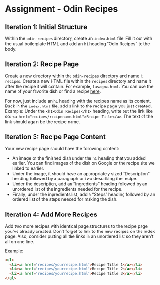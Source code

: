 # Assignment - Odin Recipes

## Iteration 1: Initial Structure

Within the `odin-recipes` directory, create an `index.html` file. Fill it out
with the usual boilerplate HTML and add an `h1` heading “Odin Recipes” to the
body.

## Iteration 2: Recipe Page

Create a new directory within the `odin-recipes` directory and name it
`recipes`. Create a new HTML file within the `recipes` directory and name it
after the recipe it will contain. For example, `lasagna.html`. You can use the
name of your favorite dish or find a recipe [here](recipe_website_link).

For now, just include an `h1` heading with the recipe’s name as its content.
Back in the `index.html` file, add a link to the recipe page you just created.
Example: Under the `<h1>Odin Recipes</h1>` heading, write out the link like so:
`<a href="recipes/recipename.html">Recipe Title</a>`. The text of the link
should again be the recipe name.

## Iteration 3: Recipe Page Content

Your new recipe page should have the following content:

- An image of the finished dish under the `h1` heading that you added earlier.
  You can find images of the dish on Google or the recipe site we linked to
  earlier.
- Under the image, it should have an appropriately sized “Description” heading
  followed by a paragraph or two describing the recipe.
- Under the description, add an “Ingredients” heading followed by an unordered
  list of the ingredients needed for the recipe.
- Finally, under the ingredients list, add a “Steps” heading followed by an
  ordered list of the steps needed for making the dish.

## Iteration 4: Add More Recipes

Add two more recipes with identical page structures to the recipe page you’ve
already created. Don’t forget to link to the new recipes on the index page.
Also, consider putting all the links in an unordered list so they aren’t all on
one line.

Example:

```html
<ul>
  <li><a href="recipes/yourrecipe.html">Recipe Title 1</a></li>
  <li><a href="recipes/yourrecipe.html">Recipe Title 2</a></li>
  <li><a href="recipes/yourrecipe.html">Recipe Title 3</a></li>
</ul>
```
